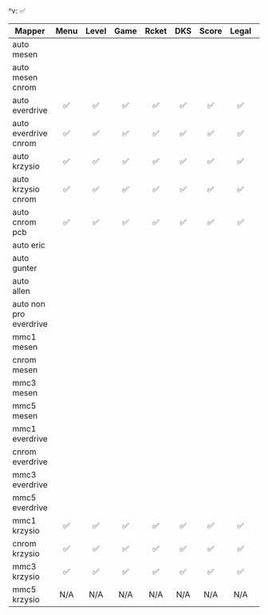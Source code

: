 ^v: ✅

| Mapper                 |Menu |Level|Game |Rcket| DKS |Score|Legal|Reset|TpRll|Save |
|------------------------|:---:|:---:|:---:|:---:|:---:|:---:|:---:|:---:|:---:|:---:|
| auto mesen             |     |     |     |     |     |     |     |     |     |     |
| auto mesen cnrom       |     |     |     |     |     |     |     |     |     |     |
| auto everdrive         | ✅  | ✅  | ✅  |  ✅ | ✅  | ✅  | ✅  | ✅  | ✅  | ✅ |
| auto everdrive cnrom   | ✅  | ✅  |  ✅ | ✅  | ✅  | ✅  | ✅  | ✅  | ✅  | ✅ |
| auto krzysio           | ✅  | ✅  | ✅  | ✅  | ✅  | ✅  | ✅  | ✅  | ✅  | ✅ |
| auto krzysio cnrom     | ✅  | ✅  | ✅  | ✅  | ✅  | ✅  | ✅  | ✅  | ✅  | ✅ |
| auto cnrom pcb         | ✅  | ✅  | ✅  |  ✅ | ✅  | ✅  | ✅ |  ✅ |  ✅ | N/A |
| auto eric              |     |     |     |     |     |     |     |     |     |     |
| auto gunter            |     |     |     |     |     |     |     |     |     |     |
| auto allen             |     |     |     |     |     |     |     |     |     |     |
| auto non pro everdrive |     |     |     |     |     |     |     |     |     |     |
| mmc1 mesen             |     |     |     |     |     |     |     |     |     |     |
| cnrom mesen            |     |     |     |     |     |     |     |     |     |     |
| mmc3 mesen             |     |     |     |     |     |     |     |     |     |     |
| mmc5 mesen             |     |     |     |     |     |     |     |     |     |     |
| mmc1 everdrive         |     |     |     |     |     |     |     |     |     |     |
| cnrom everdrive        |     |     |     |     |     |     |     |     |     |     |
| mmc3 everdrive         |     |     |     |     |     |     |     |     |     |     |
| mmc5 everdrive         |     |     |     |     |     |     |     |     |     |     |
| mmc1 krzysio           | ✅  | ✅  | ✅  | ✅  | ✅  |  ✅ | ✅  |  ✅ | ✅  | ✅ |
| cnrom krzysio          | ✅  | ✅  | ✅  | ✅  | ✅  | ✅  | ✅  | ✅  | ✅ | ✅ |
| mmc3 krzysio           | ✅  | ✅  | ✅  | ✅  | ✅  | ✅  | ✅  | ✅  | ✅  | ✅  |
| mmc5 krzysio           | N/A | N/A | N/A | N/A | N/A | N/A | N/A | N/A | N/A | N/A |